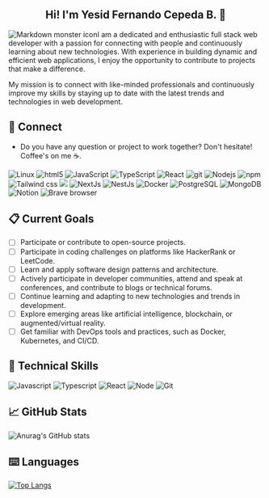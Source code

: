 
<h2 align="center">Hi! I'm Yesid Fernando Cepeda B. 👋</h2>

<img src="https://github.com/user-attachments/assets/f65e28f6-cb8a-4c37-bf7c-e6d86aca8a1d"
      alt="Markdown monster icon"
      style="float: left; margin-right: 10 px;"/>

I am a dedicated and enthusiastic full stack web developer with a passion for connecting with people and continuously learning about new technologies. With experience in building dynamic and efficient web applications, I enjoy the opportunity to contribute to projects that make a difference.

My mission is to connect with like-minded professionals and continuously improve my skills by staying up to date with the latest trends and technologies in web development.

  ## 📩 Connect
* Do you have any question or project to work together? Don't hesitate! Coffee's on me ☕.

<p>
  <img alt="Linux" src="https://img.shields.io/badge/Linux-FCC624?style=flat-square&logo=linux&logoColor=black" />
  <img alt="html5" src="https://img.shields.io/badge/-HTML5-E34F26?style=flat-square&logo=html5&logoColor=white" />
  <img alt="JavaScript" src="https://shields.io/badge/JavaScript-F7DF1E?logo=JavaScript&logoColor=000&style=flat-square" />
  <img alt="TypeScript" src="https://img.shields.io/badge/-TypeScript-007ACC?style=flat-square&logo=typescript&logoColor=white" />
  <img alt="React" src="https://img.shields.io/badge/-React-45b8d8?style=flat-square&logo=react&logoColor=white" />
  <img alt="git" src="https://img.shields.io/badge/-Git-F05032?style=flat-square&logo=git&logoColor=white" />
  <img alt="Nodejs" src="https://img.shields.io/badge/-Nodejs-43853d?style=flat-square&logo=Node.js&logoColor=white" />
  <img alt="npm" src="https://img.shields.io/badge/-NPM-CB3837?style=flat-square&logo=npm&logoColor=white" />
  <img alt="Tailwind css" src="https://img.shields.io/badge/Tailwind_CSS-grey?style=flat-square&logo=tailwind-css&logoColor=38B2AC" />
  <img att="Zed Industries" src="![Zed Industries Badge](https://img.shields.io/badge/Zed%20Industries-084CCF?logo=zedindustries&logoColor=fff&style=flat)"/>
  <img alt="NextJs" src="https://img.shields.io/badge/next.js-000000?style=flat-square&logo=nextdotjs&logoColor=white" />
  <img alt="NestJs" src="https://img.shields.io/badge/-NestJs-ea2845?style=flat-square&logo=nestjs&logoColor=white" />
  <img alt="Docker" src="https://img.shields.io/badge/-Docker-46a2f1?style=flat-square&logo=docker&logoColor=white" />
  <img alt="PostgreSQL" src="https://img.shields.io/badge/postgresql-4169e1?style=flat-square&logo=postgresql&logoColor=white" />
  <img alt="MongoDB" src="https://img.shields.io/badge/-MongoDB-13aa52?style=flat-square&logo=mongodb&logoColor=white" />
  <img alt="Notion" src="https://img.shields.io/badge/Notion-000000?style=flat-square&logo=notion&logoColor=white" />
  <img alt="Brave browser" src="https://img.shields.io/badge/-Brave_Browser-FB542B?style=flat-square&logo=brave&logoColor=white" />
</p>

## 📋 Current Goals
- [ ] Participate or contribute to open-source projects.
- [ ] Participate in coding challenges on platforms like HackerRank or LeetCode.
- [ ] Learn and apply software design patterns and architecture.
- [ ] Actively participate in developer communities, attend and speak at conferences, and contribute to blogs or technical forums.
- [ ] Continue learning and adapting to new technologies and trends in development.
- [ ] Explore emerging areas like artificial intelligence, blockchain, or augmented/virtual reality.
- [ ] Get familiar with DevOps tools and practices, such as Docker, Kubernetes, and CI/CD.

## 💼 Technical Skills   
![Javascript](https://img.shields.io/badge/JavaScript-323330?style=for-the-badge&logo=javascript&logoColor=F7DF1E)
![Typescript](https://img.shields.io/badge/TypeScript-007ACC?style=for-the-badge&logo=typescript&logoColor=white)
![React](https://img.shields.io/badge/React-20232A?style=for-the-badge&logo=react&logoColor=61DAFB)
![Node](https://img.shields.io/badge/Node%20js-339933?style=for-the-badge&logo=nodedotjs&logoColor=white)
![Git](https://img.shields.io/badge/git-%23F05033.svg?style=for-the-badge&logo=git&logoColor=white)

## 📈 GitHub Stats 
![Anurag's GitHub stats](https://github-readme-stats.vercel.app/api?username=fer8614&show_icons=true&theme=tokyonight)

## ⌨️ Languages 
[![Top Langs](https://github-readme-stats.vercel.app/api/top-langs/?username=fer8614&layout=compact&theme=tokyonight)](https://github.com/Lagaress/github-readme-stats)

<!--
**fer8614/fer8614** is a ✨ _special_ ✨ repository because its `README.md` (this file) appears on your GitHub profile.

Here are some ideas to get you started:

- 🔭 I’m currently working on ...
- 🌱 I’m currently learning ...
- 👯 I’m looking to collaborate on ...
- 🤔 I’m looking for help with ...
- 💬 Ask me about ...
- 📫 How to reach me: ...
- 😄 Pronouns: ...
- ⚡ Fun fact: ...
-->

